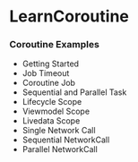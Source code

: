 # LearnCoroutine

### Coroutine Examples ###

* Getting Started
* Job Timeout
* Coroutine Job
* Sequential and Parallel Task
* Lifecycle Scope
* Viewmodel Scope
* Livedata Scope
* Single Network Call
* Sequential NetworkCall
* Parallel NetworkCall
